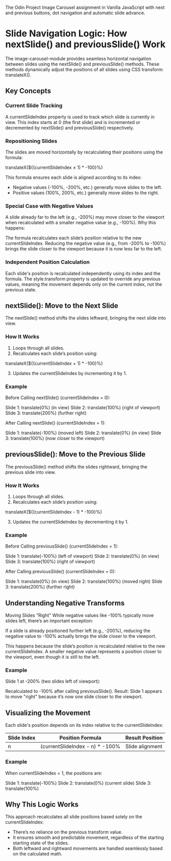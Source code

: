 The Odin Project Image Carousel assignment in Vanilla JavaScript with next and previous buttons, dot navigation and automatic slide advance.

# Slide Navigation Logic: How nextSlide() and previousSlide() Work

The image-carousel-module provides seamless horizontal navigation between slides using the nextSlide() and previousSlide() methods. These methods dynamically adjust the positions of all slides using CSS transform: translateX().

## Key Concepts

### Current Slide Tracking

A currentSlideIndex property is used to track which slide is currently in view. This index starts at 0 (the first slide) and is incremented or decremented by nextSlide() and previousSlide() respectively.

### Repositioning Slides

The slides are moved horizontally by recalculating their positions using the formula:

translateX(${(currentSlideIndex ± 1) \* -100}%)

This formula ensures each slide is aligned according to its index:

- Negative values (-100%, -200%, etc.) generally move slides to the left.
- Positive values (100%, 200%, etc.) generally move slides to the right.

### Special Case with Negative Values

A slide already far to the left (e.g., -200%) may move closer to the viewport when recalculated with a smaller negative value (e.g., -100%). Why this happens:

The formula recalculates each slide’s position relative to the new currentSlideIndex. Reducing the negative value (e.g., from -200% to -100%) brings the slide closer to the viewport because it is now less far to the left.

### Independent Position Calculation

Each slide's position is recalculated independently using its index and the formula. The style.transform property is updated to override any previous values, meaning the movement depends only on the current index, not the previous state.

## nextSlide(): Move to the Next Slide

The nextSlide() method shifts the slides leftward, bringing the next slide into view.

### How It Works

1. Loops through all slides.
2. Recalculates each slide’s position using:

translateX(${(currentSlideIndex + 1) \* -100}%)

3. Updates the currentSlideIndex by incrementing it by 1.

### Example

Before Calling nextSlide() (currentSlideIndex = 0):

Slide 1: translate(0%) (in view)
Slide 2: translate(100%) (right of viewport)
Slide 3: translate(200%) (further right)

After Calling nextSlide() (currentSlideIndex = 1):

Slide 1: translate(-100%) (moved left)
Slide 2: translate(0%) (in view)
Slide 3: translate(100%) (now closer to the viewport)

## previousSlide(): Move to the Previous Slide

The previousSlide() method shifts the slides rightward, bringing the previous slide into view.

### How It Works

1. Loops through all slides.
2. Recalculates each slide’s position using:

translateX(${(currentSlideIndex - 1) \* -100}%)

3. Updates the currentSlideIndex by decrementing it by 1.

### Example

Before Calling previousSlide() (currentSlideIndex = 1):

Slide 1: translate(-100%) (left of viewport)
Slide 2: translate(0%) (in view)
Slide 3: translate(100%) (right of viewport)

After Calling previousSlide() (currentSlideIndex = 0):

Slide 1: translate(0%) (in view)
Slide 2: translate(100%) (moved right)
Slide 3: translate(200%) (further right)

## Understanding Negative Transforms

Moving Slides "Right" While negative values like -100% typically move slides left, there’s an important exception:

If a slide is already positioned further left (e.g., -200%), reducing the negative value to -100% actually brings the slide closer to the viewport.

This happens because the slide’s position is recalculated relative to the new currentSlideIndex. A smaller negative value represents a position closer to the viewport, even though it is still to the left.

### Example

Slide 1 at -200% (two slides left of viewport):

Recalculated to -100% after calling previousSlide(). Result: Slide 1 appears to move "right" because it’s now one slide closer to the viewport.

## Visualizing the Movement

Each slide's position depends on its index relative to the currentSlideIndex:

| Slide Index | Position Formula                 | Result Position |
| ----------- | -------------------------------- | --------------- |
| n           | (currentSlideIndex - n) \* -100% | Slide alignment |

### Example

When currentSlideIndex = 1, the positions are:

Slide 1: translate(-100%)
Slide 2: translate(0%) (current slide)
Slide 3: translate(100%)

## Why This Logic Works

This approach recalculates all slide positions based solely on the currentSlideIndex:

- There’s no reliance on the previous transform value.
- It ensures smooth and predictable movement, regardless of the starting starting state of the slides.
- Both leftward and rightward movements are handled seamlessly based on the calculated math.
